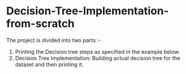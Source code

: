 # Decision-Tree-Implementation-from-scratch
The project is divided into two parts :-
1. Printing the Decision tree steps as specified in the example below. 
2. Decision Tree Implementation:  Building actual decision tree for the dataset and then printing it.
